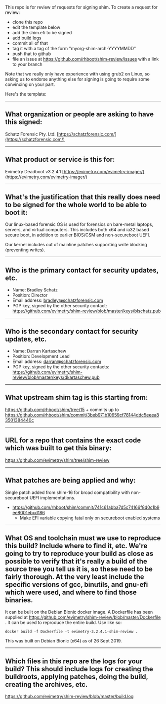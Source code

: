 This repo is for review of requests for signing shim.  To create a request for review:

- clone this repo
- edit the template below
- add the shim.efi to be signed
- add build logs
- commit all of that
- tag it with a tag of the form "myorg-shim-arch-YYYYMMDD"
- push that to github
- file an issue at https://github.com/rhboot/shim-review/issues with a link to your branch

Note that we really only have experience with using grub2 on Linux, so asking
us to endorse anything else for signing is going to require some convincing on
your part.

Here's the template:

-------------------------------------------------------------------------------
What organization or people are asking to have this signed:
-------------------------------------------------------------------------------
Schatz Forensic Pty. Ltd. 
[https://schatzforensic.com/](https://schatzforensic.com/)

-------------------------------------------------------------------------------
What product or service is this for:
-------------------------------------------------------------------------------
Evimetry Deadboot v3.2.4.1 
[https://evimetry.com/evimetry-imager/](https://evimetry.com/evimetry-imager/)

-------------------------------------------------------------------------------
What's the justification that this really does need to be signed for the whole world to be able to boot it:
-------------------------------------------------------------------------------
Our linux-based forensic OS is used for forensics on bare-metal 
laptops, servers, and virtual computers. This includes both x64 and ia32 based 
secure boot, in addition to earlier BIOS/CSM and non-secureboot UEFI. 

Our kernel includes out of mainline patches supporting write blocking (preventing writes). 

-------------------------------------------------------------------------------
Who is the primary contact for security updates, etc.
-------------------------------------------------------------------------------
- Name: Bradley Schatz
- Position: Director
- Email address: bradley@schatzforensic.com
- PGP key, signed by the other security contact: https://github.com/evimetry/shim-review/blob/master/keys/blschatz.pub

-------------------------------------------------------------------------------
Who is the secondary contact for security updates, etc.
-------------------------------------------------------------------------------
- Name: Darran Kartaschew
- Position: Development Lead
- Email address: darran@schatzforensic.com
- PGP key, signed by the other security contacts: https://github.com/evimetry/shim-review/blob/master/keys/dkartaschew.pub

-------------------------------------------------------------------------------
What upstream shim tag is this starting from:
-------------------------------------------------------------------------------
https://github.com/rhboot/shim/tree/15 + commits up to 
https://github.com/rhboot/shim/commit/3beb971b10659cf78144ddc5eeea83501384440c

-------------------------------------------------------------------------------
URL for a repo that contains the exact code which was built to get this binary:
-------------------------------------------------------------------------------
https://github.com/evimetry/shim/tree/shim-review

-------------------------------------------------------------------------------
What patches are being applied and why:
-------------------------------------------------------------------------------
Single patch added from shim-16 for broad compatibility with non-secureboot UEFI implementations.
* https://github.com/rhboot/shim/commit/741c61abba7d5c74166f8d0c1b9ee8001ebcd186
	- Make EFI variable copying fatal only on secureboot enabled systems



-------------------------------------------------------------------------------
What OS and toolchain must we use to reproduce this build?  Include where to find it, etc.  We're going to try to reproduce your build as close as possible to verify that it's really a build of the source tree you tell us it is, so these need to be fairly thorough. At the very least include the specific versions of gcc, binutils, and gnu-efi which were used, and where to find those binaries.
-------------------------------------------------------------------------------
It can be built on the Debian Bionic docker image. A Dockerfile has been supplied at https://github.com/evimetry/shim-review/blob/master/Dockerfile . It can be used to reproduce the entire build. Use like so:

`docker build -f Dockerfile -t evimetry-3.2.4.1-shim-review .`

This was built on Debian Bionic (x64) as of 26 Sept 2019.

-------------------------------------------------------------------------------
Which files in this repo are the logs for your build?   This should include logs for creating the buildroots, applying patches, doing the build, creating the archives, etc.
-------------------------------------------------------------------------------
https://github.com/evimetry/shim-review/blob/master/build.log


